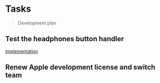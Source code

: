 # Tasks

> Development plan

## Test the headphones button handler

[Implementation](https://stackoverflow.com/a/15425324/2715716)

## Renew Apple development license and switch team
